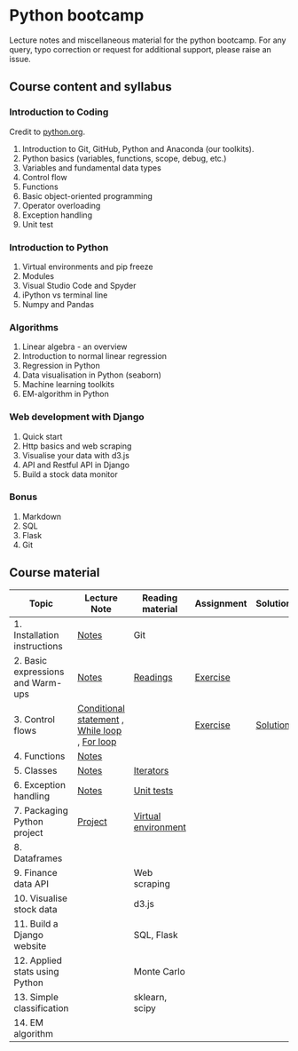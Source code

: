 # Python bootcamp
Lecture notes and miscellaneous material for the python bootcamp. For any query, typo correction or request for additional support, please raise an issue.

## Course content and syllabus

### Introduction to Coding
Credit to [python.org](https://docs.python.org/3/tutorial/index.html).

1. Introduction to Git, GitHub, Python and Anaconda (our toolkits).
2. Python basics (variables, functions, scope, debug, etc.)
3. Variables and fundamental data types
4. Control flow
5. Functions
6. Basic object-oriented programming
7. Operator overloading
8. Exception handling
9. Unit test



### Introduction to Python
1. Virtual environments and pip freeze
2. Modules
3. Visual Studio Code and Spyder
4. iPython vs terminal line
5. Numpy and Pandas


### Algorithms
1. Linear algebra - an overview
2. Introduction to normal linear regression
3. Regression in Python
4. Data visualisation in Python (seaborn)
5. Machine learning toolkits
6. EM-algorithm in Python



### Web development with Django
1. Quick start
2. Http basics and web scraping 
3. Visualise your data with d3.js
4. API and Restful API in Django
5. Build a stock data monitor


### Bonus
1. Markdown
2. SQL
3. Flask
4. Git


## Course material
| Topic | Lecture Note | Reading material | Assignment | Solution |
| --- | --- | --- | --- | --- |
| 1. Installation instructions | [Notes](./installation_and_prerequisites/readme.md) | Git| | |
| 2. Basic expressions and Warm-ups | [Notes](./python_basics/lecture_note.ipynb) | [Readings](./python_basics/reading_list.md) |  [Exercise](./exercise_bank)| |
| 3. Control flows | [Conditional statement](./flow_control/Conditional_statement.ipynb) , [While loop](./flow_control/While_Loop.ipynb) , [For loop](./flow_control/For_loop.ipynb) | | [Exercise](./python_basics/fibonacci_series.py) | [Solution](./python_basics/fibonacci_series_solution.py)|
| 4. Functions | [Notes](./flow_control/functions.ipynb) | | | |
| 5. Classes | [Notes](./classes/classes.ipynb) | [Iterators](./classes/Iterators.ipynb) | | |
| 6. Exception handling | [Notes](./exception_handling/exception_handling.ipynb) | [Unit tests](./exception_handling/unit_tests.ipynb) | | |
| 7. Packaging Python project | [Project](./packaging_python_project) | [Virtual environment](https://docs.python.org/3/tutorial/venv.html)| | |
| 8. Dataframes | | | | |
| 9. Finance data API | | Web scraping| | |
| 10. Visualise stock data | | d3.js | | |
| 11. Build a Django website | | SQL, Flask| | |
| 12. Applied stats using Python | | Monte Carlo | | |
| 13. Simple classification | | sklearn, scipy| | |
| 14. EM algorithm | | | | |